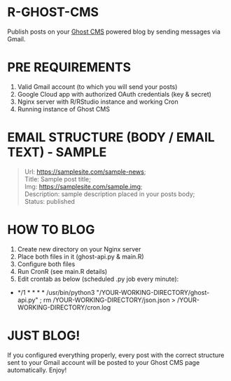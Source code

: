 # R-GHOST-CMS

Publish posts on your [Ghost CMS](https://ghost.org) powered blog by sending messages via Gmail.

# PRE REQUIREMENTS

1. Valid Gmail account (to which you will send your posts)
2. Google Cloud app with authorized OAuth credentials (key & secret)
3. Nginx server with R/RStudio instance and working Cron
4. Running instance of Ghost CMS

# EMAIL STRUCTURE (BODY / EMAIL TEXT) - SAMPLE

> Url: https://samplesite.com/sample-news; <br/>
> Title: Sample post title; <br/>
> Img: https://samplesite.com/sample.img; <br/>
> Description: sample description placed in your posts body; <br/>
> Status: published <br/>

# HOW TO BLOG

1. Create new directory on your Nginx server
2. Place both files in it (ghost-api.py & main.R)
3. Configure both files
4. Run CronR (see main.R details)
5. Edit crontab as below (scheduled .py job every minute):
* */1 * * * * /usr/bin/python3 "/YOUR-WORKING-DIRECTORY/ghost-api.py" ; rm /YOUR-WORKING-DIRECTORY/json.json > /YOUR-WORKING-DIRECTORY/cron.log

# JUST BLOG!

If you configured everything properly, every post with the correct structure sent to your Gmail account will be posted to your Ghost CMS page automatically. Enjoy!